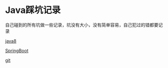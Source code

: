 # Java踩坑记录
自己碰到的所有坑做一些记录，坑没有大小，没有简单容易，自己犯过的错都要记录

[java8](java8.md)

[SpringBoot](springboot.md)

[git](git.md)